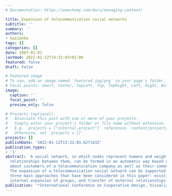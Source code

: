 ```yaml
---
# Documentation: https://wowchemy.com/docs/managing-content/

title: Expansion of telecommunication social networks
subtitle: ''
summary: ''
authors:
- kazienko
tags: []
categories: []
date: 2007-01-01
lastmod: 2022-01-12T14:31:03+01:00
featured: false
draft: false

# Featured image
# To use, add an image named `featured.jpg/png` to your page's folder.
# Focal points: Smart, Center, TopLeft, Top, TopRight, Left, Right, BottomLeft, Bottom, BottomRight.
image:
  caption: ''
  focal_point: ''
  preview_only: false

# Projects (optional).
#   Associate this post with one or more of your projects.
#   Simply enter your project's folder or file name without extension.
#   E.g. `projects = ["internal-project"]` references `content/project/deep-learning/index.md`.
#   Otherwise, set `projects = []`.
projects: []
publishDate: '2022-01-12T13:31:03.627143Z'
publication_types:
- '1'
abstract: 'A social network, in which nodes represent humans and weighted ties reflect
  relationships between them, can be formed in an automatic way based on the data
  about customers of a telecommunication company as well as their communication activities.
  The expansion of a telecommunication social network can be supported with one of
  three main approaches that have been considered in this paper: existing group conjunction,
  internal expansion of groups, and transfer of external relationships.'
publication: '*International Conference on Cooperative Design, Visualization and Engineering*'
---
```

